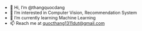 - 👋 Hi, I’m @thangquocdang
- 👀 I’m interested in Computer Vision, Recommendation System
- 🌱 I’m currently learning Machine Learning
- 📫 Reach me at quocthang1311dut@gmail.com

<!---
thangquocdang/thangquocdang is a ✨ special ✨ repository because its `README.md` (this file) appears on your GitHub profile.
You can click the Preview link to take a look at your changes.
--->
